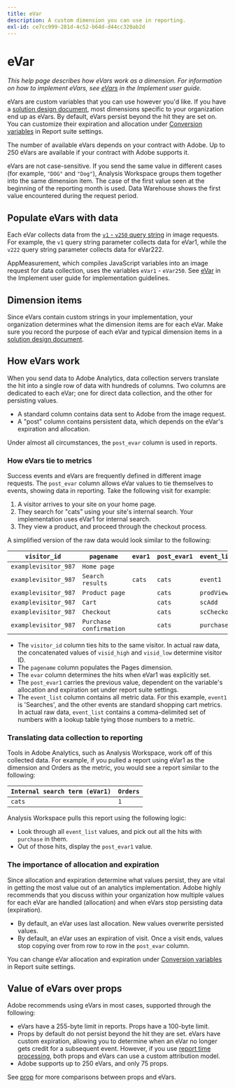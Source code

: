 ```yaml
---
title: eVar
description: A custom dimension you can use in reporting.
exl-id: ce7cc999-281d-4c52-b64d-d44cc320ab2d
---
```

# eVar

*This help page describes how eVars work as a dimension. For information on how to implement eVars, see [eVars](/help/implement/vars/page-vars/evar.md) in the Implement user guide.*

eVars are custom variables that you can use however you'd like. If you have a [solution design document](/help/implement/prepare/solution-design.md), most dimensions specific to your organization end up as eVars. By default, eVars persist beyond the hit they are set on. You can customize their expiration and allocation under [Conversion variables](/help/admin/admin/conversion-var-admin/conversion-var-admin.md) in Report suite settings.

The number of available eVars depends on your contract with Adobe. Up to 250 eVars are available if your contract with Adobe supports it.

eVars are not case-sensitive. If you send the same value in different cases (for example, `"DOG"` and `"Dog"`), Analysis Workspace groups them together into the same dimension item. The case of the first value seen at the beginning of the reporting month is used. Data Warehouse shows the first value encountered during the request period.

## Populate eVars with data

Each eVar collects data from the [`v1` - `v250` query string](/help/implement/validate/query-parameters.md) in image requests. For example, the `v1` query string parameter collects data for eVar1, while the `v222` query string parameter collects data for eVar222.

AppMeasurement, which compiles JavaScript variables into an image request for data collection, uses the variables `eVar1` - `eVar250`. See [eVar](/help/implement/vars/page-vars/evar.md) in the Implement user guide for implementation guidelines.

## Dimension items

Since eVars contain custom strings in your implementation, your organization determines what the dimension items are for each eVar. Make sure you record the purpose of each eVar and typical dimension items in a [solution design document](/help/implement/prepare/solution-design.md).

## How eVars work

When you send data to Adobe Analytics, data collection servers translate the hit into a single row of data with hundreds of columns. Two columns are dedicated to each eVar; one for direct data collection, and the other for persisting values.

* A standard column contains data sent to Adobe from the image request.
* A "post" column contains persistent data, which depends on the eVar's expiration and allocation.

Under almost all circumstances, the `post_evar` column is used in reports.

### How eVars tie to metrics

Success events and eVars are frequently defined in different image requests. The `post_evar` column allows eVar values to tie themselves to events, showing data in reporting. Take the following visit for example:

1. A visitor arrives to your site on your home page.
2. They search for "cats" using your site's internal search. Your implementation uses eVar1 for internal search.
3. They view a product, and proceed through the checkout process.

A simplified version of the raw data would look similar to the following:

| `visitor_id` | `pagename` | `evar1` | `post_evar1` | `event_list` |
| --- | --- | --- | --- | --- |
| `examplevisitor_987` | `Home page` | | | |
| `examplevisitor_987` | `Search results` | `cats` | `cats` | `event1` |
| `examplevisitor_987` | `Product page` | | `cats` | `prodView` |
| `examplevisitor_987` | `Cart` | | `cats` | `scAdd` |
| `examplevisitor_987` | `Checkout` | | `cats` | `scCheckout` |
| `examplevisitor_987` | `Purchase confirmation` | | `cats` | `purchase` |

* The `visitor_id` column ties hits to the same visitor. In actual raw data, the concatenated values of `visid_high` and `visid_low` determine visitor ID.
* The `pagename` column populates the Pages dimension.
* The `evar` column determines the hits when eVar1 was explicitly set.
* The `post_evar1` carries the previous value, dependent on the variable's allocation and expiration set under report suite settings.
* The `event_list` column contains all metric data. For this example, `event1` is 'Searches', and the other events are standard shopping cart metrics. In actual raw data, `event_list` contains a comma-delimited set of numbers with a lookup table tying those numbers to a metric.

### Translating data collection to reporting

Tools in Adobe Analytics, such as Analysis Workspace, work off of this collected data. For example, if you pulled a report using eVar1 as the dimension and Orders as the metric, you would see a report similar to the following:

| `Internal search term (eVar1)` | `Orders` |
| --- | --- |
| `cats` | `1` |

Analysis Workspace pulls this report using the following logic:

* Look through all `event_list` values, and pick out all the hits with `purchase` in them.
* Out of those hits, display the `post_evar1` value.

### The importance of allocation and expiration

Since allocation and expiration determine what values persist, they are vital in getting the most value out of an analytics implementation. Adobe highly recommends that you discuss within your organization how multiple values for each eVar are handled (allocation) and when eVars stop persisting data (expiration).

* By default, an eVar uses last allocation. New values overwrite persisted values.
* By default, an eVar uses an expiration of visit. Once a visit ends, values stop copying over from row to row in the `post_evar` column.

You can change eVar allocation and expiration under [Conversion variables](/help/admin/admin/conversion-var-admin/conversion-var-admin.md) in Report suite settings.

## Value of eVars over props

Adobe recommends using eVars in most cases, supported through the following:

* eVars have a 255-byte limit in reports. Props have a 100-byte limit.
* Props by default do not persist beyond the hit they are set. eVars have custom expiration, allowing you to determine when an eVar no longer gets credit for a subsequent event. However, if you use [report time processing](/help/components/vrs/vrs-report-time-processing.md), both props and eVars can use a custom attribution model.
* Adobe supports up to 250 eVars, and only 75 props.

See [prop](prop.md) for more comparisons between props and eVars.
